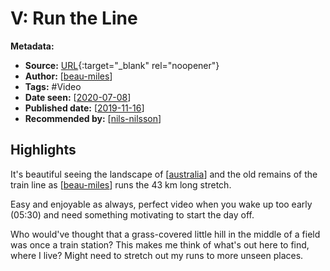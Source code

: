 # V: Run the Line

**Metadata:**

- **Source:** [URL](https://www.youtube.com/watch?v=rxCghemtjjM){:target="\_blank" rel="noopener"}
- **Author:** [[beau-miles]]
- **Tags:** #Video
- **Date seen:** [[2020-07-08]]
- **Published date:** [[2019-11-16]]
- **Recommended by:** [[nils-nilsson]]

## Highlights

It's beautiful seeing the landscape of [[australia]] and the old remains of the train line as [[beau-miles]] runs the 43 km long stretch.

Easy and enjoyable as always, perfect video when you wake up too early (05:30) and need something motivating to start the day off.

Who would've thought that a grass-covered little hill in the middle of a field was once a train station? This makes me think of what's out here to find, where I live? Might need to stretch out my runs to more unseen places.

[//begin]: # "Autogenerated link references for markdown compatibility"
[beau-miles]: beau-miles "Beau Miles"
[2020-07-08]: 2020-07-08 "2020-07-08"
[2019-11-16]: 2019-11-16 "2019-11-16"
[nils-nilsson]: nils-nilsson "Nils Nilsson"
[australia]: australia "Australia"
[//end]: # "Autogenerated link references"
